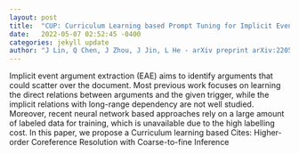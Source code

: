 ```yaml
---
layout: post
title:  "CUP: Curriculum Learning based Prompt Tuning for Implicit Event Argument Extraction"
date:   2022-05-07 02:52:45 -0400
categories: jekyll update
author: "J Lin, Q Chen, J Zhou, J Jin, L He - arXiv preprint arXiv:2205.00498, 2022"
---
```

Implicit event argument extraction (EAE) aims to identify arguments that could scatter over the document. Most previous work focuses on learning the direct relations between arguments and the given trigger, while the implicit relations with long-range dependency are not well studied. Moreover, recent neural network based approaches rely on a large amount of labeled data for training, which is unavailable due to the high labelling cost. In this paper, we propose a Curriculum learning based Cites: Higher-order Coreference Resolution with Coarse-to-fine Inference